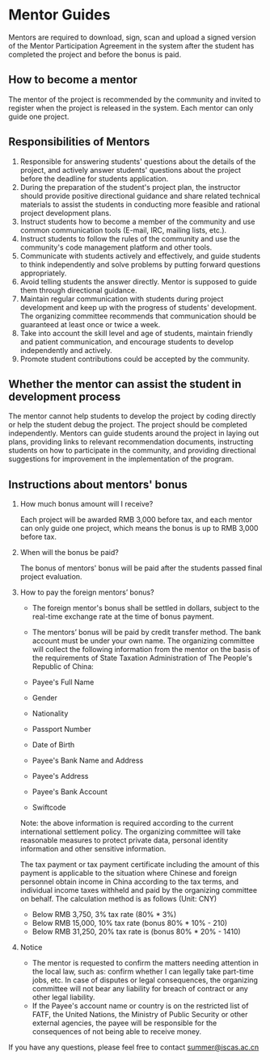 # Mentor Guides

Mentors are required to download, sign, scan and upload a signed version of the Mentor Participation Agreement in the system after the student has completed the project and before the bonus is paid.

## How to become a mentor

The mentor of the project is recommended by the community and invited to register when the project is released in the system.  Each mentor can only guide one project. 

## Responsibilities of Mentors

1. Responsible for answering students' questions about the details of the project, and actively answer students' questions about the project before the deadline for students application.
2. During the preparation of the student's project plan, the instructor should provide positive directional guidance and share related technical materials to assist the students in conducting more feasible and rational project development plans.
3. Instruct students how to become a member of the community and use common communication tools (E-mail, IRC, mailing lists, etc.).
4. Instruct students to follow the rules of the community and use the community's code management platform and other tools.
5. Communicate with students actively and effectively, and guide students to think independently and solve problems by putting forward questions appropriately.
6. Avoid telling students the answer directly. Mentor is supposed to guide them through directional guidance.
7. Maintain regular communication with students during project development and keep up with the progress of students' development. The organizing committee recommends that communication should be guaranteed at least once or twice a week.
8. Take into account the skill level and age of students, maintain friendly and patient communication, and encourage students to develop independently and actively.
9. Promote student contributions could be accepted by the community.

## Whether the mentor can assist the student in development process

The mentor cannot help students to develop the project by coding directly or help the student debug the project. The project should be completed independently. Mentors can guide students around the project in laying out plans, providing links to relevant recommendation documents, instructing students on how to participate in the community, and providing directional suggestions for improvement in the implementation of the program.

## Instructions about mentors' bonus

1. How much bonus amount will I receive?

   Each project will be awarded RMB 3,000 before tax, and each mentor can only guide one project, which means the bonus is up to RMB 3,000 before tax.

2. When will the bonus be paid?

   The bonus of mentors' bonus will be paid after the students passed final project evaluation.
   
3. How to pay the foreign mentors’ bonus?

   - The foreign mentor's bonus shall be settled in dollars, subject to the real-time exchange rate at the time of bonus payment.
   - The mentors’ bonus will be paid by credit transfer method. The bank account must be under your own name. The organizing committee will collect the following information from the mentor on the basis of the requirements of State Taxation Administration of The People's Republic of China:

    - Payee's Full Name
    - Gender
    - Nationality
    - Passport Number
    - Date of Birth
    - Payee's Bank Name and Address
    - Payee's Address
    - Payee's Bank Account
    - Swiftcode

   Note: the above information is required according to the current international settlement policy. The organizing committee will take reasonable measures to protect private data, personal identity information and other sensitive information.

   The tax payment or tax payment certificate including the amount of this payment is applicable to the situation where Chinese and foreign personnel obtain income in China according to the tax terms, and individual income taxes withheld and paid by the organizing committee on behalf. The calculation method is as follows (Unit: CNY)

    - Below RMB 3,750, 3% tax rate (80% * 3%)
   - Below RMB 15,000, 10% tax rate (bonus 80% * 10% - 210)
   - Below RMB 31,250, 20% tax rate is (bonus 80% * 20% - 1410)

4. Notice

   - The mentor is requested to confirm the matters needing attention in the local law, such as: confirm whether I can legally take part-time jobs, etc. In case of disputes or legal consequences, the organizing committee will not bear any liability for breach of contract or any other legal liability.
   - If the Payee's account name or country is on the restricted list of FATF, the United Nations, the Ministry of Public Security or other external agencies, the payee will be responsible for the consequences of not being able to receive money.

If you have any questions, please feel free to contact summer@iscas.ac.cn
